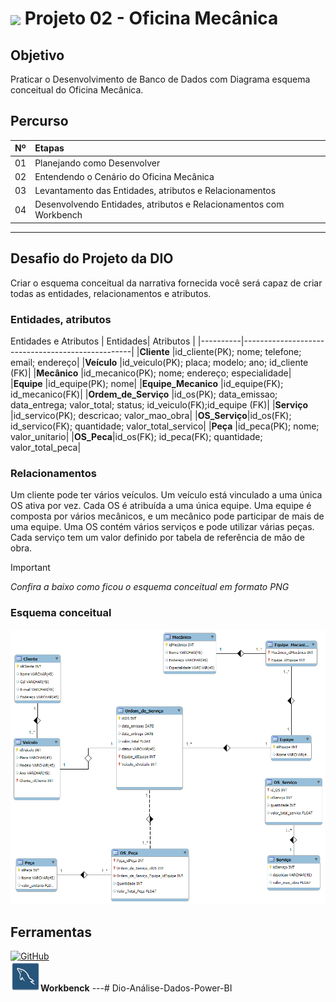 <h1>
    <a href="https://www.dio.me/">
     <img align="center" width="40px" src="https://hermes.digitalinnovation.one/assets/diome/logo-minimized.png"></a>
    <span>Projeto 02 - Oficina Mecânica</span>
</h1>

## Objetivo
Praticar o Desenvolvimento de Banco de Dados com Diagrama esquema conceitual do Oficina Mecânica.


## Percurso
<table>
  <thead>
    <tr align="left">
      <th>Nº</th>
      <th>Etapas</th>
    </tr>
  </thead>
  <tbody align="left">
    <tr>
      <td>01</td>
      <td>Planejando como Desenvolver</td>
    </tr>
    <tr>
      <td>02</td>
      <td>Entendendo o Cenário do Oficina Mecânica</td>
    </tr>
    <tr>
      <td>03</td>
      <td>Levantamento das Entidades, atributos e Relacionamentos</td>  
    </tr>
    <tr>
      <td>04</td>
      <td>Desenvolvendo Entidades, atributos e Relacionamentos com Workbench</td>    
    </tr>
  </tbody>
</table>

---
## Desafio do Projeto da DIO
Criar o esquema conceitual  da narrativa fornecida você será capaz de criar todas as entidades, relacionamentos e atributos. <br>

### Entidades, atributos
Entidades e Atributos
| Entidades| Atributos |
|----------|--------------------------------------------------|
|**Cliente** |id_cliente(PK); nome; telefone; email; endereço|
|**Veículo** |id_veiculo(PK); placa; modelo; ano; id_cliente (FK)|
|**Mecânico** |id_mecanico(PK); nome; endereço; especialidade|
|**Equipe** |id_equipe(PK); nome|
|**Equipe_Mecanico** |id_equipe(FK); id_mecanico(FK)|
|**Ordem_de_Serviço** |id_os(PK); data_emissao; data_entrega; valor_total; status; id_veiculo(FK);id_equipe (FK)|
|**Serviço** |id_servico(PK); descricao; valor_mao_obra|
|**OS_Serviço**|id_os(FK); id_servico(FK); quantidade; valor_total_servico|
|**Peça** |id_peca(PK); nome; valor_unitario|
|**OS_Peca**|id_os(FK); id_peca(FK); quantidade; valor_total_peca|

### Relacionamentos

Um cliente pode ter vários veículos.
Um veículo está vinculado a uma única OS ativa por vez.
Cada OS é atribuída a uma única equipe.
Uma equipe é composta por vários mecânicos, e um mecânico pode participar de mais de uma equipe.
Uma OS contém vários serviços e pode utilizar várias peças.
Cada serviço tem um valor definido por tabela de referência de mão de obra.

> [!IMPORTANT]   
> *Confira a baixo como ficou o esquema conceitual em formato PNG*

### Esquema conceitual
![weber](/Projeto02/Projeto02_OficinaMecanica_ER.png)


## Ferramentas
[![GitHub](https://img.shields.io/badge/GitHub-000?style=for-the-badge&logo=github&logoColor=30A3DC)](https://docs.github.com/) <br>
![weber](/img/workbench_.png)**Workbenck**
---# Dio-Análise-Dados-Power-BI
